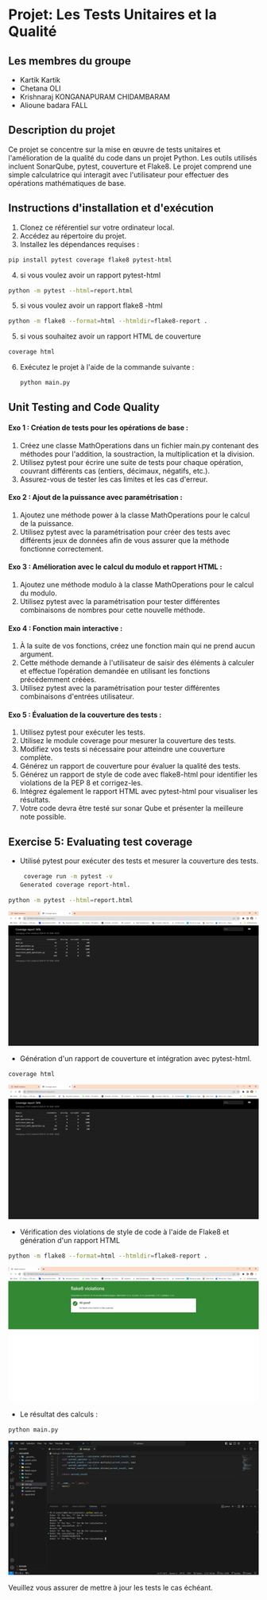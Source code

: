 # Projet: Les Tests Unitaires et la Qualité

## Les membres du groupe

- Kartik Kartik
- Chetana OLI
- Krishnaraj KONGANAPURAM CHIDAMBARAM
- Alioune badara FALL


## Description du projet

Ce projet se concentre sur la mise en œuvre de tests unitaires et l'amélioration de la qualité du code dans un projet Python. Les outils utilisés incluent SonarQube, pytest, couverture et Flake8. Le projet comprend une simple calculatrice qui interagit avec l'utilisateur pour effectuer des opérations mathématiques de base.

## Instructions d'installation et d'exécution

1. Clonez ce référentiel sur votre ordinateur local.
2. Accédez au répertoire du projet.
3. Installez les dépendances requises :

```bash
pip install pytest coverage flake8 pytest-html
```

4. si vous voulez avoir un rapport pytest-html

```bash
python -m pytest --html=report.html
```

5. si vous voulez avoir un rapport flake8 -html

```bash
python -m flake8 --format=html --htmldir=flake8-report .
```

5. si vous souhaitez avoir un rapport HTML de couverture

```bash
coverage html
```

6. Exécutez le projet à l'aide de la commande suivante :
   ```bash
   python main.py
   ```

## Unit Testing and Code Quality

#### Exo 1 : Création de tests pour les opérations de base :
1. Créez une classe MathOperations dans un fichier main.py contenant des méthodes pour 
l'addition, la soustraction, la multiplication et la division.
2. Utilisez pytest pour écrire une suite de tests pour chaque opération, couvrant différents cas 
(entiers, décimaux, négatifs, etc.).
3. Assurez-vous de tester les cas limites et les cas d'erreur.
   
#### Exo 2 : Ajout de la puissance avec paramétrisation :
1. Ajoutez une méthode power à la classe MathOperations pour le calcul de la puissance.
2. Utilisez pytest avec la paramétrisation pour créer des tests avec différents jeux de données 
afin de vous assurer que la méthode fonctionne correctement.

#### Exo 3 : Amélioration avec le calcul du modulo et rapport HTML :
1. Ajoutez une méthode modulo à la classe MathOperations pour le calcul du modulo.
2. Utilisez pytest avec la paramétrisation pour tester différentes combinaisons de nombres 
pour cette nouvelle méthode.

#### Exo 4 : Fonction main interactive :
1. À la suite de vos fonctions, créez une fonction main qui ne prend aucun argument.
2. Cette méthode demande à l'utilisateur de saisir des éléments à calculer et effectue 
l’opération demandée en utilisant les fonctions précédemment créées.
3. Utilisez pytest avec la paramétrisation pour tester différentes combinaisons d'entrées 
utilisateur.

#### Exo 5 : Évaluation de la couverture des tests :
1. Utilisez pytest pour exécuter les tests.
2. Utilisez le module coverage pour mesurer la couverture des tests.
3. Modifiez vos tests si nécessaire pour atteindre une couverture complète.
4. Générez un rapport de couverture pour évaluer la qualité des tests.
5. Générez un rapport de style de code avec flake8-html pour identifier les violations de la PEP 
8 et corrigez-les. 
6. Intégrez également le rapport HTML avec pytest-html pour visualiser les résultats.
7. Votre code devra être testé sur sonar Qube et présenter la meilleure note possible.
## Exercise 5: Evaluating test coverage

- Utilisé pytest pour exécuter des tests et mesurer la couverture des tests.
  ```bash
   coverage run -m pytest -v
  Generated coverage report-html.
  ```

```bash
python -m pytest --html=report.html
```

![pytest report](./images/coverage.png)

- Génération d'un rapport de couverture et intégration avec pytest-html.

```bash
coverage html
```

![coverage report](./images/coverage.png)

- Vérification des violations de style de code à l'aide de Flake8 et génération d'un rapport HTML

```bash
python -m flake8 --format=html --htmldir=flake8-report .
```

![flake8 report](./images/flake8.png)

- Le résultat des calculs :

```bash
python main.py
```

![output calulation](./images/output.png)


Veuillez vous assurer de mettre à jour les tests le cas échéant.


